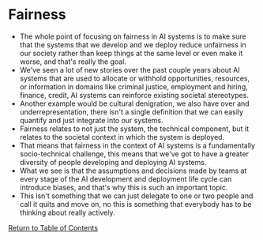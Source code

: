 # Fairness

- The whole point of focusing on fairness in AI systems is to make sure that the systems that we develop and we deploy reduce unfairness in our society rather than keep things at the same level or even make it worse, and that's really the goal.
- We've seen a lot of new stories over the past couple years about AI systems that are used to allocate or withhold opportunities, resources, or information in domains like criminal justice, employment and hiring, finance, credit, AI systems can reinforce existing societal stereotypes.
- Another example would be cultural denigration, we also have over and underrepresentation, there isn't a single definition that we can easily quantify and just integrate into our systems.
- Fairness relates to not just the system, the technical component, but it relates to the societal context in which the system is deployed.
- That means that fairness in the context of AI systems is a fundamentally socio-technical challenge, this means that we've got to have a greater diversity of people developing and deploying AI systems.
- What we see is that the assumptions and decisions made by teams at every stage of the AI development and deployment life cycle can introduce biases, and that's why this is such an important topic.
- This isn't something that we can just delegate to one or two people and call it quits and move on, no this is something that everybody has to be thinking about really actively.

[Return to Table of Contents](../README.md)